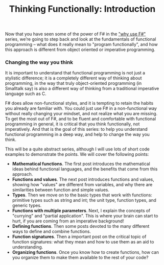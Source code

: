 ﻿---
layout: post
title: "Thinking Functionally: Introduction"
description: "A look at the basics of functional programming"
nav: thinking-functionally
seriesId: "Thinking functionally"
seriesOrder: 1
---

Now that you have seen some of the power of F# in the ["why use F#"](/series/why-use-fsharp.html) series, we’re going to step back and look at the fundamentals of functional  programming – what does it really mean to "program functionally", and how this approach is different from object oriented or imperative programming.

### Changing the way you think ###

It is important to understand that functional programming is not just a stylistic difference; it is a completely different way of thinking about programming, in the way that truly object-oriented programming (in Smalltalk say) is also a different way of thinking from a traditional imperative language such as C. 

F# does allow non-functional styles, and it is tempting to retain the habits you already are familiar with. You could just use F# in a non-functional way without really changing your mindset, and not realize what you are missing. To get the most out of F#, and to be fluent and comfortable with functional programming in general, it is critical that you think functionally, not imperatively.
And that is the goal of this series: to help you understand functional programming in a deep way, and help to change the way you think.

This will be a quite abstract series, although I will use lots of short code examples to demonstrate the points. We will cover the following points:

* **Mathematical functions**. The first post introduces the mathematical ideas behind functional languages, and the benefits that come from this approach.
* **Functions and values**. The next post introduces functions and values, showing how "values" are different from variables, and why there are similarities between function and simple values. 
* **Types**.  Then we move on to the basic types that work with functions: primitive types such as string and int; the unit type, function types, and generic types.
* **Functions with multiple parameters**. Next, I explain the concepts of "currying" and "partial application". This is where your brain can start to hurt, if you are coming from an imperative background!
* **Defining functions**. Then some posts devoted to the many different ways to define and combine functions.
* **Function signatures**. Then a important post on the critical topic of function signatures: what they mean and how to use them as an aid to understanding.
* **Organizing functions**. Once you know how to create functions, how can you organize them to make them available to the rest of your code?
